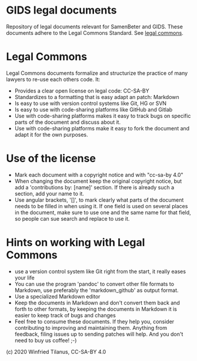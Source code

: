 # GIDS legal documents
Repository of legal documents relevant for SamenBeter and GIDS. These documents adhere to the Legal Commons Standard. See [legal commons](https://github.com/LegalCommons).


# Legal Commons
Legal Commons documents formalize and structurize the practice of many lawyers to re-use each others code. It:

  * Provides a clear open license on legal code: CC-SA-BY
  * Standardizes to a formatting that is easy adapt an patch: Markdown
  * Is easy to use with version control systems like Git, HG or SVN
  * Is easy to use with code-sharing platforms like GitHub and Gitlab
  * Use with code-sharing platforms makes it easy to track bugs on specific parts of the document and discuss about it.
  * Use with code-sharing platforms make it easy to fork the document and adapt it for the own purposes.

# Use of the license
* Mark each document with a copyright notice and with "cc-sa-by 4.0"
* When changing the document keep the original copyright notice, but add a 'contributions by: [name]' section. If there is already such a section, add your name to it.
* Use angular brackets, '[]', to mark clearly what parts of the document needs to be filled in when using it. If one field is used on several places in the document, make sure to use one and the same name for that field, so people can sue search and replace to use it.

# Hints on working with Legal Commons
* use a version control system like Git right from the start, it really eases your life
* You can use the program 'pandoc' to convert other file formats to Markdown, use preferably the 'markdown_github' as output format.
* Use a specialized Markdown editor
* Keep the documents in Markdown and don't convert them back and forth to other formats, by keeping the documents in Markdown it is easier to keep track of bugs and changes
* Feel free to consume these documents. If they help you, consider contributing to improving and maintaining them. Anything from feedback, filing issues up to sending patches will help. And you don't need to buy us coffee! ;-)

(c) 2020 Winfried Tilanus, CC-SA-BY 4.0